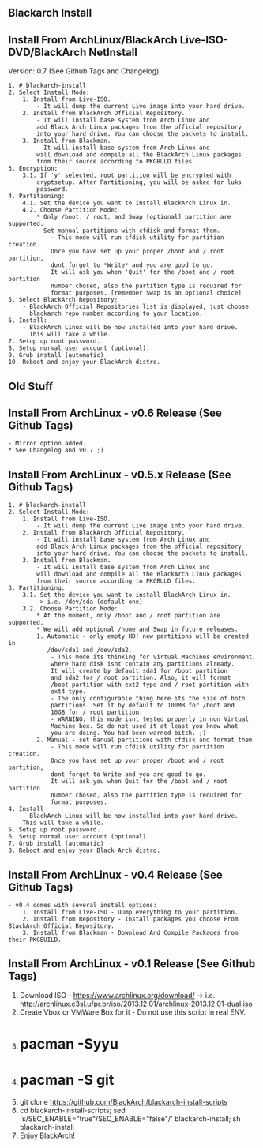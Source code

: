 Blackarch Install
-----------------

Install From ArchLinux/BlackArch Live-ISO-DVD/BlackArch NetInstall
----------------------------------------------------------------
Version: 0.7 (See Github Tags and Changelog)

    1. # blackarch-install
    2. Select Install Mode:
        1. Install from Live-ISO.
            - It will dump the current Live image into your hard drive.
        2. Install from BlackArch Official Repository.
            - It will install base system from Arch Linux and
            add Black Arch Linux packages from the official repository
            into your hard drive. You can choose the packets to install.
        3. Install from Blackman.
            - It will install base system from Arch Linux and
            will download and compile all the BlackArch Linux packages
            from their source according to PKGBULD files.
    3. Encryption:
        3.1. If 'y' selected, root partition will be encrypted with
            cryptsetup. After Partitioning, you will be asked for luks
            password.
    4. Partitioning:
        4.1. Set the device you want to install BlackArch Linux in.
        4.2. Choose Partition Mode:
            * Only /boot, / root, and Swap [optional] partition are supported.
            - Set manual partitions with cfdisk and format them.
                - This mode will run cfdisk utility for partition creation.
                Once you have set up your proper /boot and / root partition,
                dont forget to *Write* and you are good to go.
                It will ask you when 'Quit' for the /boot and / root partition
                number chosed, also the partition type is required for
                format purposes. [remember Swap is an optional choice]
    5. Select BlackArch Repository;
        - BlackArch Official Repositories list is displayed, just choose
          blackarch repo number according to your location.
    6. Install:
        - BlackArch Linux will be now installed into your hard drive.
          This will take a while.
    7. Setup up root password.
    8. Setup normal user account (optional).
    9. Grub install (automatic)
    10. Reboot and enjoy your BlackArch distro.




Old Stuff
---------

Install From ArchLinux - v0.6 Release (See Github Tags)
--------------------------------------------------------
    - Mirror option added.
    * See Changelog and v0.7 ;)


Install From ArchLinux - v0.5.x Release (See Github Tags)
--------------------------------------------------------
    1. # blackarch-install
    2. Select Install Mode:
        1. Install from Live-ISO.
            - It will dump the current Live image into your hard drive.
        2. Install from BlackArch Official Repository.
            - It will install base system from Arch Linux and
            add Black Arch Linux packages from the official repository
            into your hard drive. You can choose the packets to install.
        3. Install from Blackman.
            - It will install base system from Arch Linux and
            will download and compile all the BlackArch Linux packages
            from their source according to PKGBULD files.
    3. Partitioning:
        3.1. Set the device you want to install BlackArch Linux in.
            -> i.e. /dev/sda (default one)
        3.2. Choose Partition Mode:
            * At the moment, only /boot and / root partition are supported.
            * We will add optional /home and Swap in future releases.
            1. Automatic - only empty HD! new partitions will be created in
               /dev/sda1 and /dev/sda2.
                - This mode its thinking for Virtual Machines environment,
                where hard disk isnt contain any partitions already.
                It will create by default sda1 for /boot partition
                and sda2 for / root partition. Also, it will format
                /boot partition with ext2 type and / root partition with
                ext4 type.
                - The only configurable thing here its the size of both
                partitions. Set it by default to 100MB for /boot and
                10GB for / root partition.
                - WARNING: this mode isnt tested properly in non Virtual
                Machine box. So do not used it at least you know what
                you are doing. You had been warned bitch. ;)
            2. Manual - set manual partitions with cfdisk and format them.
                - This mode will run cfdisk utility for partition creation.
                Once you have set up your proper /boot and / root partition,
                dont forget to Write and you are good to go.
                It will ask you when Quit for the /boot and / root partition
                number chosed, also the partition type is required for
                format purposes.
    4. Install
        - BlackArch Linux will be now installed into your hard drive.
        This will take a while.
    5. Setup up root password.
    6. Setup normal user account (optional).
    7. Grub install (automatic)
    8. Reboot and enjoy your Black Arch distro.


Install From ArchLinux - v0.4 Release (See Github Tags)
--------------------------------------------------------
    - v0.4 comes with several install options:
        1. Install from Live-ISO - Dump everything to your partition.
        2. Install from Repository - Install packages you choose From BlackArch Official Repository.
        3. Install from Blackman - Download And Compile Packages from their PKGBUILD.


Install From ArchLinux - v0.1 Release (See Github Tags)
-------------------------------------------------------
   1. Download ISO - https://www.archlinux.org/download/
	-> i.e. http://archlinux.c3sl.ufpr.br/iso/2013.12.01/archlinux-2013.12.01-dual.iso
   2. Create Vbox or VMWare Box for it - Do not use this script in real ENV.
   3. # pacman -Syyu
   4. # pacman -S git
   5. git clone https://github.com/BlackArch/blackarch-install-scripts
   6. cd blackarch-install-scripts; sed 's/SEC_ENABLE="true"/SEC_ENABLE="false"/' blackarch-install; sh blackarch-install
   7. Enjoy BlackArch!
